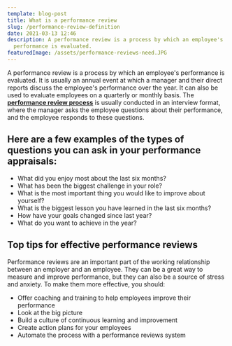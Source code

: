 ```yaml
---
template: blog-post
title: What is a performance review
slug: /performance-review-definition
date: 2021-03-13 12:46
description: A performance review is a process by which an employee's
  performance is evaluated.
featuredImage: /assets/performance-reviews-need.JPG
---
```

A performance review is a process by which an employee's performance is evaluated. It is usually an annual event at which a manager and their direct reports discuss the employee's performance over the year. It can also be used to evaluate employees on a quarterly or monthly basis. The **[performance review process](https://hbr.org/2016/10/the-performance-management-revolution)** is usually conducted in an interview format, where the manager asks the employee questions about their performance, and the employee responds to these questions.

## Here are a few examples of the types of questions you can ask in your performance appraisals:

* What did you enjoy most about the last six months?
* What has been the biggest challenge in your role?
* What is the most important thing you would like to improve about yourself?
* What is the biggest lesson you have learned in the last six months?
* How have your goals changed since last year?
* What do you want to achieve in the year?

## Top tips for effective performance reviews

Performance reviews are an important part of the working relationship between an employer and an employee. They can be a great way to measure and improve performance, but they can also be a source of stress and anxiety. To make them more effective, you should:

* Offer coaching and training to help employees improve their performance
* Look at the big picture
* Build a culture of continuous learning and improvement
* Create action plans for your employees
* Automate the process with a performance reviews system